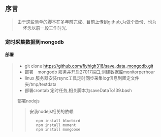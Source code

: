 ## 序言
> 由于这些简单的脚本在多年前完成、目前上传到github,为做个备份、也为  　
> 怀念以前一段工作时光.  
### 定时采集数据到mongodb  　　
#### 部署

> * git clone https://github.com/flyhigh318/save_data_mongodb.git  
> * 部署　mongodb 服务并开启27017端口,创建数据库monitorperhour  
> * linux 服务器安装rsync工具定时同步采集log信息到固定文件夹/tmp/testdata
> * 部署crontab 定时任务,相关脚本为saveDataTo139.bash
>
> 部署nodejs  
>> 安装nodejs相关的依赖　　
>> ```
>>    npm install bluebird  
>>    npm install moment  
>>    npm install mongoose  
>> ```
